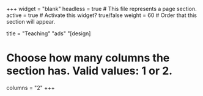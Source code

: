 +++
widget = "blank"
headless = true  # This file represents a page section.
active = true   # Activate this widget? true/false
weight = 60  # Order that this section will appear.

title = "Teaching"
"ads"
"[design]
  # Choose how many columns the section has. Valid values: 1 or 2.
  columns = "2"
+++

